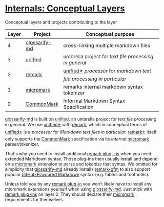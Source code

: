 # [Internals: Conceptual Layers](#internals-conceptual-layers)

Conceptual layers and projects contributing to the layer

| Layer | Project         | Conceptual purpose                                                           |
| ----- | --------------- | ---------------------------------------------------------------------------- |
| 4     | [glossarify-md] | cross-linking multiple markdown files                                        |
| 3     | [unified]       | umbrella project for *text file processing in general*                       |
| 2     | [remark]        | [unified🟉][1] *processor* for *markdown text file processing in particular* |
| 1     | [micromark]     | remarks internal markdown syntax tokenizer                                   |
| 0     | [CommonMark]    | Informal Markdown Syntax Specification                                       |

[glossarify-md] is built on [unified], an umbrella project for *text file processing in general*. We use [unified🟉][1] with [remark], which in conceptual terms of [unified🟉][1] is a *processor* for *Markdown text files in particular*. [remark🟉][2] itself only supports the [CommonMark] specification via its *internal* [micromark] parser/tokenizer.

That's why you need to install additional [remark plug-ins][remark-plugins] when you need extended Markdown syntax. Those plug-ins then usually install and depend on a [micromark] extension to parse and tokenize that syntax. We omitted for simplicity that [glossarify-md] already installs [remark-gfm] to also support popular [GitHub Flavoured Markdown][GFM] syntax (e.g. tables and footnotes).

Unless told you by any [remark plug-in][remark-plugins] you won't likely have to install any micromark extensions yourself when using [glossarify-md]. Just stick with [remark plug-ins][remark-plugins] on layer 2. They should declare their [micromark] requirements for themselves.

[glossarify-md]: https://github.com/about-code/glossarify-md

[micromark]: https://github.com/micromark/

[remark]: https://github.com/remarkjs/remark

[remark-gfm]: https://npmjs.com/package/remark-gfm

[remark-plugins]: https://github.com/remarkjs/awesome-remark

[unified]: https://unifiedjs.com

[CommonMark]: https://commonmark.org

[GFM]: https://github.github.com/gfm/

[1]: ./glossary.md#unified "unified is an umbrella project around text file processing in general."

[2]: ./glossary.md#remark "remark is a parser and compiler project under the unified umbrella for Markdown text files in particular."

